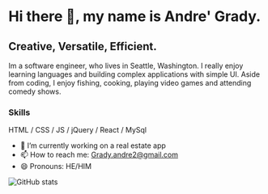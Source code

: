 # Hi there 👋, my name is Andre' Grady.
## Creative, Versatile, Efficient.
<!-- ![Software Engineer.](https://cdn.pixabay.com/photo/2017/05/04/15/12/welcome-sign-2284312__480.jpg) -->
Im a software engineer, who lives in Seattle, Washington. I really enjoy learning languages and building complex applications with simple UI. Aside from coding, I enjoy fishing, cooking, playing video games and attending comedy shows.

### Skills
HTML / CSS / JS /  jQuery /  React  /  MySql  

- 🔭 I’m currently working on a real estate app  
- 📫 How to reach me: Grady.andre2@gmail.com 
- 😄 Pronouns: HE/HIM 


![GitHub stats](https://github-readme-stats.vercel.app/api?username=grady253&show_icons=true)  


